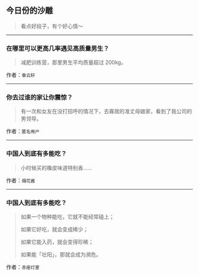 ## 今日份的沙雕

> 看点好段子，有个好心情～


 
---

### 在哪里可以更高几率遇见高质量男生？

> 减肥训练营，那里男生平均质量超过 200kg。


作者：`章云轩`

---

### 你去过谁的家让你震惊？

> 有一次和女友在没打招呼的情况下，去寡居的准丈母娘家，看到了我公司的男领导。


作者：`匿名用户`

---

### 中国人到底有多能吃？

> 小时候买的橡皮味道特别香……


作者：`烟花酱`

---

### 中国人到底有多能吃？

> 如果一个物种能吃，它就不能经常碰上；
> 
> 如果它好吃，就会变成稀少；
> 
> 如果它能入药，就会变得珍稀；
> 
> 如果能「壮阳」，那就会成为濒危。


作者：`赤座灯里`